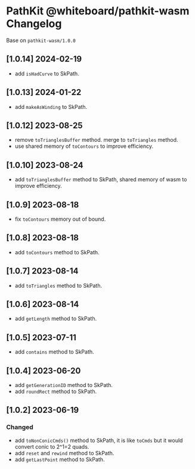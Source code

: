 # PathKit @whiteboard/pathkit-wasm Changelog

Base on `pathkit-wasm/1.0.0`

## [1.0.14] 2024-02-19

 - add `isHadCurve` to SkPath.

## [1.0.13] 2024-01-22

 - add `makeAsWinding` to SkPath.

## [1.0.12] 2023-08-25

 - remove `toTrianglesBuffer` method. merge to `toTriangles` method.
 - use shared memory of `toContours` to improve efficiency.

## [1.0.10] 2023-08-24

 - add `toTrianglesBuffer` method to SkPath, shared memory of wasm to improve efficiency.

## [1.0.9] 2023-08-18

 - fix `toContours` memory out of bound.

## [1.0.8] 2023-08-18

 - add `toContours` method to SkPath.

## [1.0.7] 2023-08-14

 - add `toTriangles` method to SkPath.

## [1.0.6] 2023-08-14

 - add `getLength` method to SkPath.

## [1.0.5] 2023-07-11

 - add `contains` method to SkPath.

## [1.0.4] 2023-06-20

 - add `getGenerationID` method to SkPath.
 - add `roundRect` method to SkPath.

## [1.0.2] 2023-06-19

### Changed

 - add `toNonConicCmds()` method to SkPath, it is like `toCmds` but it would convert conic to 2^1=2 quads.
 - add `reset` and `rewind` method to SkPath.
 - add `getLastPoint` method to SkPath.
